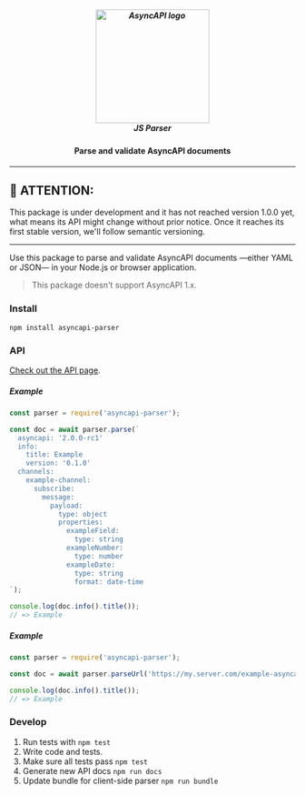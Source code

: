 <h5 align="center">
  <br>
  <a href="https://www.asyncapi.org"><img src="https://github.com/asyncapi/parser-nodejs/raw/master/assets/logo.png" alt="AsyncAPI logo" width="200"></a>
  <br>
  JS Parser
</h5>
<h4 align="center">Parse and validate AsyncAPI documents</h4>

---

## :loudspeaker: ATTENTION:

This package is under development and it has not reached version 1.0.0 yet, what means its API might change without prior notice. Once it reaches its first stable version, we'll follow semantic versioning.

---

Use this package to parse and validate AsyncAPI documents —either YAML or JSON— in your Node.js or browser application.

> This package doesn't support AsyncAPI 1.x.

### Install

```
npm install asyncapi-parser
```

### API

[Check out the API page](./API.md).

##### Example

```js
const parser = require('asyncapi-parser');

const doc = await parser.parse(`
  asyncapi: '2.0.0-rc1'
  info:
    title: Example
    version: '0.1.0'
  channels:
    example-channel:
      subscribe:
        message:
          payload:
            type: object
            properties:
              exampleField:
                type: string
              exampleNumber:
                type: number
              exampleDate:
                type: string
                format: date-time
`);

console.log(doc.info().title());
// => Example
```

##### Example

```js
const parser = require('asyncapi-parser');

const doc = await parser.parseUrl('https://my.server.com/example-asyncapi.yaml');

console.log(doc.info().title());
// => Example
```

### Develop

1. Run tests with `npm test`
1. Write code and tests.
1. Make sure all tests pass `npm test`
1. Generate new API docs `npm run docs`
1. Update bundle for client-side parser `npm run bundle`
